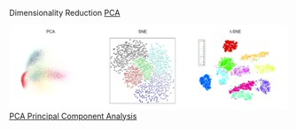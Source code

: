 Dimensionality Reduction
[PCA](PCA.md)


![](../../attachments/image/Dimensionality%20Reduction-1737835508099.jpeg)
[PCA Principal Component Analysis](PCA%20Principal%20Component%20Analysis.md)